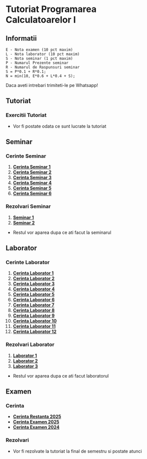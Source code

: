 
# Tutoriat Programarea Calculatoarelor I
## Informatii 

    E - Nota examen (10 pct maxim)
    L - Nota laborator (10 pct maxim)
    S - Nota seminar (1 pct maxim)
    P - Numarul Prezente seminar
    R - Numarul de Raspunsuri seminar
    S = P*0.1 + R*0.1;
    N = min(10, E*0.6 + L*0.4 + S);

Daca aveti intrebari trimiteti-le pe Whatsapp!

##  Tutoriat

### Exercitii Tutoriat

- Vor fi postate odata ce sunt lucrate la tutoriat

## Seminar

### Cerinte Seminar
 1. [**Cerinta Seminar 1**](https://github.com/StefanBujor05/Tutoriat-Programarea-Calculatoarelor-1-2025-2026-/blob/main/Seminar/Cerinte/seminar_1_PC.pdf)
 2. [**Cerinta Seminar 2**](https://github.com/StefanBujor05/Tutoriat-Programarea-Calculatoarelor-1-2025-2026-/blob/main/Seminar/Cerinte/seminar_2_PC.pdf)
 3. [**Cerinta Seminar 3**](https://github.com/StefanBujor05/Tutoriat-Programarea-Calculatoarelor-1-2025-2026-/blob/main/Seminar/Cerinte/seminar_3_PC.pdf)
 4. [**Cerinta Seminar 4**](https://github.com/StefanBujor05/Tutoriat-Programarea-Calculatoarelor-1-2025-2026-/blob/main/Seminar/Cerinte/seminar_4_PC.pdf)
 5. [**Cerinta Seminar 5**](https://github.com/StefanBujor05/Tutoriat-Programarea-Calculatoarelor-1-2025-2026-/blob/main/Seminar/Cerinte/seminar_5_PC.pdf)
 6. [**Cerinta Seminar 6**](https://github.com/StefanBujor05/Tutoriat-Programarea-Calculatoarelor-1-2025-2026-/blob/main/Seminar/Cerinte/seminar_6_PC.pdf)
 
### Rezolvari Seminar
 1. [**Seminar 1**](https://github.com/StefanBujor05/Tutoriat-Programarea-Calculatoarelor-1-2025-2026-/tree/main/Seminar/Seminar01 )
 2. [**Seminar 2**](https://github.com/StefanBujor05/Tutoriat-Programarea-Calculatoarelor-1-2025-2026-/tree/main/Seminar/Seminar02)
 - Restul vor aparea dupa ce ati facut la seminarul

 
## Laborator
### Cerinte Laborator
 1. [**Cerinta Laborator 1**](https://github.com/StefanBujor05/Tutoriat-Programarea-Calculatoarelor-1-2025-2026-/blob/main/Laborator/Cerinte/Laborator01.pdf)
 2. [**Cerinta Laborator 2**](https://github.com/StefanBujor05/Tutoriat-Programarea-Calculatoarelor-1-2025-2026-/blob/main/Laborator/Cerinte/Laborator02.pdf)
 3. [**Cerinta Laborator 3**](https://github.com/StefanBujor05/Tutoriat-Programarea-Calculatoarelor-1-2025-2026-/blob/main/Laborator/Cerinte/Laborator03.pdf)
 4. [**Cerinta Laborator 4**](https://github.com/StefanBujor05/Tutoriat-Programarea-Calculatoarelor-1-2025-2026-/blob/main/Laborator/Cerinte/Laborator04.pdf)
 5. [**Cerinta Laborator 5**](https://github.com/StefanBujor05/Tutoriat-Programarea-Calculatoarelor-1-2025-2026-/blob/main/Laborator/Cerinte/Laborator05.pdf)
 6. [**Cerinta Laborator 6**](https://github.com/StefanBujor05/Tutoriat-Programarea-Calculatoarelor-1-2025-2026-/blob/main/Laborator/Cerinte/Laborator06.pdf)
 7. [**Cerinta Laborator 7**](https://github.com/StefanBujor05/Tutoriat-Programarea-Calculatoarelor-1-2025-2026-/blob/main/Laborator/Cerinte/Laborator07.pdf)
 8. [**Cerinta Laborator 8**](https://github.com/StefanBujor05/Tutoriat-Programarea-Calculatoarelor-1-2025-2026-/blob/main/Laborator/Cerinte/Laborator08.pdf)
 9. [**Cerinta Laborator 9**](https://github.com/StefanBujor05/Tutoriat-Programarea-Calculatoarelor-1-2025-2026-/blob/main/Laborator/Cerinte/Laborator09.pdf)
 10. [**Cerinta Laborator 10**](https://github.com/StefanBujor05/Tutoriat-Programarea-Calculatoarelor-1-2025-2026-/blob/main/Laborator/Cerinte/Laborator10.pdf)
 11. [**Cerinta Laborator 11**](https://github.com/StefanBujor05/Tutoriat-Programarea-Calculatoarelor-1-2025-2026-/blob/main/Laborator/Cerinte/Laborator11.pdf)
 12. [**Cerinta Laborator 12**](https://github.com/StefanBujor05/Tutoriat-Programarea-Calculatoarelor-1-2025-2026-/blob/main/Laborator/Cerinte/Laborator12.pdf)
### Rezolvari Laborator
 1. [**Laborator 1**](https://github.com/StefanBujor05/Tutoriat-Programarea-Calculatoarelor-1-2025-2026-/tree/main/Laborator/Saptamana01)
 2. [**Laborator 2**](https://github.com/StefanBujor05/Tutoriat-Programarea-Calculatoarelor-1-2025-2026-/tree/main/Laborator/Saptamana02)
 3. [**Laborator 3**](https://github.com/StefanBujor05/Tutoriat-Programarea-Calculatoarelor-1-2025-2026-/tree/main/Laborator/Saptamana03)
 - Restul vor aparea dupa ce ati facut laboratorul

## Examen

### Cerinta
 - [**Cerinta Restanta 2025**](https://github.com/StefanBujor05/Tutoriat-Programarea-Calculatoarelor-1-2025-2026-/blob/main/Examene/Examen%202025/restanta_iarna_2025.pdf)
  - [**Cerinta Examen 2025**](https://github.com/StefanBujor05/Tutoriat-Programarea-Calculatoarelor-1-2025-2026-/blob/main/Examene/Examen%202025/examen2025.pdf)
   - [**Cerinta Examen 2024**](https://github.com/StefanBujor05/Tutoriat-Programarea-Calculatoarelor-1-2025-2026-/blob/main/Examene/Examen%202024/examen2024.pdf)

### Rezolvari
 - Vor fi rezolvate la tutoriat la final de semestru si postate atunci
